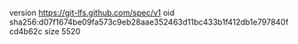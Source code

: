 version https://git-lfs.github.com/spec/v1
oid sha256:d07f1674be09fa573c9eb28aae352463d11bc433b1f412db1e797840fcd4b62c
size 5520
